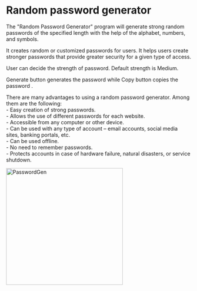 <h1>Random password generator</h1>

The "Random Password Generator" program will generate strong random passwords of the specified length with the help of the alphabet, numbers, and symbols. 

It creates random or customized passwords for users. It helps users create stronger passwords that provide greater security for a given type of access.

User can decide the strength of password. Default strength is Medium.

Generate button generates the password while Copy button copies the password .

There are many advantages to using a random password generator. Among them are the following: <br>
    - Easy creation of strong passwords. <br>
    - Allows the use of different passwords for each website. <br>
    - Accessible from any computer or other device. <br>
    - Can be used with any type of account – email accounts, social media sites, banking portals, etc. <br>
    - Can be used offline. <br>
    - No need to remember passwords. <br>
    - Protects accounts in case of hardware failure, natural disasters, or service shutdown. <br>
    
    
<img width="317" alt="PasswordGen" src="https://github.com/ManasiNarkhede/TechnoHacks_Tasks/assets/132153639/0b1c78a8-46fe-4e7f-a10c-ea89e693070c">

